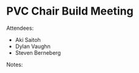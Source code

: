 
PVC Chair Build Meeting
=======================

Attendees:

* Aki Saitoh
* Dylan Vaughn
* Steven Berneberg

Notes:

